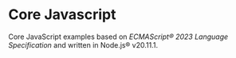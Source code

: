 # Core Javascript

Core JavaScript examples based on *ECMAScript® 2023 Language Specification* 
and written in Node.js® v20.11.1.
